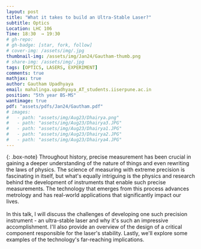 ```yaml
---
layout: post
title: "What it takes to build an Ultra-Stable Laser?"
subtitle: Optics
Location: LHC 106
Time: 18:30  → 19:30
# gh-repo: 
# gh-badge: [star, fork, follow]
# cover-img: /assets/img/.jpg
thumbnail-img: /assets/img/Jan24/Gautham-thumb.png
# share-img: /assets/img/.jpg
tags: [OPTICS, LASERS, EXPERIMENT]
comments: true
mathjax: true
author: Gautham Upadhyaya
email: mahalinga.upadhyaya_AT_students.iiserpune.ac.in
position: "5th year BS-MS"
wantimage: true
pdf: "assets/pdfs/Jan24/Gautham.pdf"
# images:
#   - path: "assets/img/Aug23/Dhairya.png"
#   - path: "assets/img/Aug23/Dhairya3.JPG"
#   - path: "assets/img/Aug23/Dhairya1.JPG"
#   - path: "assets/img/Aug23/Dhairya2.JPG"
#   - path: "assets/img/Aug23/Dhairya4.JPG"
---
```

{: .box-note}
Throughout history, precise measurement has been crucial in gaining a deeper understanding of the nature of things and even rewriting the laws of physics. The science of measuring with extreme precision is fascinating in itself, but what's equally intriguing is the physics and research behind the development of instruments that enable such precise measurements. The technology that emerges from this process advances metrology and has real-world applications that significantly impact our lives.
\
\
In this talk, I will discuss the challenges of developing one such precision instrument - an ultra-stable laser and why it's such an impressive accomplishment. I'll also provide an overview of the design of a critical component responsible for the laser's stability. Lastly, we'll explore some examples of the technology's far-reaching implications.